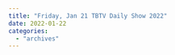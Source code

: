 ```yaml
---
title: "Friday, Jan 21 TBTV Daily Show 2022"
date: 2022-01-22
categories: 
  - "archives"
---
```



